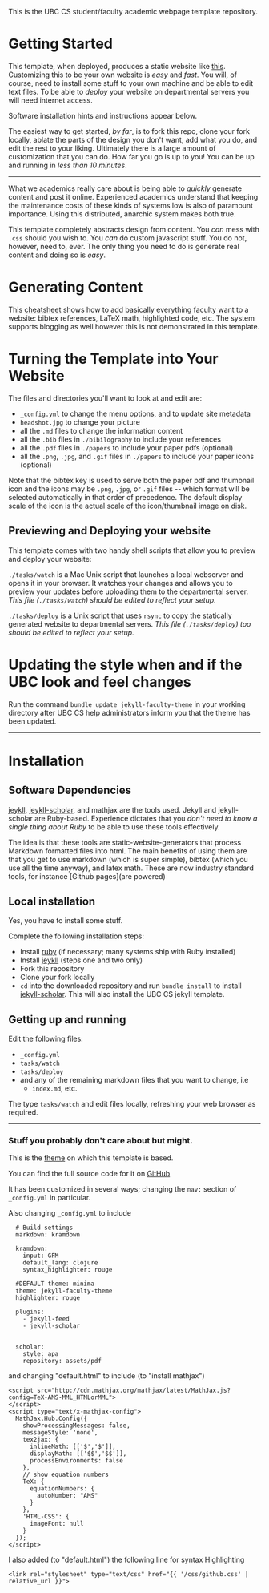 This is the UBC CS student/faculty academic webpage template repository.

# Getting Started

This template, when deployed, produces a static website like [this](https://www.cs.ubc.ca/~fwood/template).
Customizing this to be your own website is _easy_ and _fast_.   You will, of course, need to install
some stuff to your own machine and be able to edit text files. To be able to _deploy_ your
website on departmental servers you will need internet access.

Software installation hints and instructions appear below.

The easiest way to get started, _by far_, is to fork this repo, clone your fork locally,
ablate the parts of the design you don't want, add what you do, and edit the rest to your liking.  Ultimately
there is a large amount of customization that you can do.  How
far you go is up to you!  You can be up and running in _less than 10 minutes_.

------------------

What we academics really care about is being able to _quickly_ generate content and
post it online.  Experienced academics understand that keeping the maintenance costs
of these kinds of systems low is also of paramount importance.  Using this distributed, anarchic system makes both true.

This template
completely abstracts design from content.  You _can_ mess with ```.css``` should
you wish to.  You _can_ do custom javascript stuff.  You do not, however, need to, ever.  The only thing you need to do is generate real content and doing so is _easy_.

# Generating Content

This [cheatsheet](https://www.cs.ubc.ca/~fwood/template/cheatsheet/) shows how to add
basically everything faculty want to a website: bibtex references, LaTeX math,
highlighted code, etc.  The system supports blogging as well however this is
not demonstrated in this template.

# Turning the Template into Your Website

The files and directories you'll want to look at and edit are:

 - ```_config.yml``` to change the menu options, and to update site metadata
 - ```headshot.jpg``` to change your picture
 - all the ```.md``` files to change the information content
 - all the ```.bib``` files in ```./bibilography``` to include your references
 - all the ```.pdf``` files in ```./papers``` to include your paper pdfs (optional)
 - all the ```.png```, ```.jpg```, and ```.gif``` files in ```./papers``` to include your paper icons (optional)

Note that the bibtex key is used to serve both the paper pdf and thumbnail icon and the icons
may be ```.png```, ```.jpg```, or ```.gif``` files -- which format will be selected
automatically in that order of precedence.  The default display scale of the icon is the actual 
scale of the icon/thumbnail image on disk.

## Previewing and Deploying your website

This template comes with two handy shell scripts that allow you to preview
and deploy your website:

```./tasks/watch``` is a Mac Unix script that launches a local webserver
and opens it in your browser.  It watches your changes and allows you to
preview your updates before uploading them to the departmental server.  _This
file (```./tasks/watch```) should be edited to reflect your setup._

```./tasks/deploy``` is a Unix script that uses ```rsync``` to copy the
statically generated website to departmental servers.  _This
file (```./tasks/deploy```) too should be edited to reflect your setup._

# Updating the style when and if the UBC look and feel changes

Run the command ```bundle update jekyll-faculty-theme``` in your working
directory after UBC CS help administrators inform you that the theme
has been updated.

---------------

# Installation

## Software Dependencies

[jeykll](https://jekyllrb.com/),
[jeykll-scholar](https://github.com/inukshuk/jekyll-scholar),
and mathjax are the tools used.  Jekyll and
jekyll-scholar are Ruby-based.  Experience dictates that you _don't need to know
a single thing about Ruby_ to be able to use these tools effectively.

The idea is that these tools are static-website-generators that process Markdown
formatted files into html.  The main benefits of using them are that you get
to use markdown (which is super simple), bibtex (which you use all the time
anyway), and latex math.  These are now industry standard tools, for instance
[Github pages](are powered)

## Local installation

Yes, you have to install some stuff.

Complete the following installation steps:

 - Install [ruby](https://www.ruby-lang.org/en/downloads/) (if necessary; many systems ship with Ruby installed)
 - Install [jeykll](https://jekyllrb.com/docs/) (steps one and two only)
 - Fork this repository
 - Clone your fork locally
 - ```cd``` into the downloaded repository and run ```bundle install``` to install [jekyll-scholar](https://github.com/inukshuk/jekyll-scholar).  This will also install the UBC CS jekyll template.

## Getting up and running

Edit the following files:

  - ```_config.yml```
  - ```tasks/watch```
  - ```tasks/deploy```
  - and any of the remaining markdown files that you want to change, i.e
    - ```index.md```, etc.

The type ```tasks/watch``` and edit files locally, refreshing your web browser
as required.

-----------

### Stuff you probably don't care about but might.

This is the [theme](http://jekyllthemes.org/themes/researcher/) on which this
template is based.

You can find the full source code for it on [GitHub](https://github.com/bk2dcradle/researcher)

It has been customized in several ways; changing the ```nav:``` section of
```_config.yml``` in particular.


Also changing ```_config.yml``` to include

```
  # Build settings
  markdown: kramdown

  kramdown:
    input: GFM
    default_lang: clojure
    syntax_highlighter: rouge

  #DEFAULT theme: minima
  theme: jekyll-faculty-theme
  highlighter: rouge

  plugins:
    - jekyll-feed
    - jekyll-scholar


  scholar:
    style: apa
    repository: assets/pdf
```

and changing "default.html" to include (to "install mathjax")

```
<script src="http://cdn.mathjax.org/mathjax/latest/MathJax.js?config=TeX-AMS-MML_HTMLorMML">
</script>
<script type="text/x-mathjax-config">
  MathJax.Hub.Config({
    showProcessingMessages: false,
    messageStyle: 'none',
    tex2jax: {
      inlineMath: [['$','$']],
      displayMath: [['$$','$$']],
      processEnvironments: false
    },
    // show equation numbers
    TeX: {
      equationNumbers: {
        autoNumber: "AMS"
      }
    },
    'HTML-CSS': {
      imageFont: null
    }
  });
</script>
```

I also added (to "default.html") the following line for syntax Highlighting

```
<link rel="stylesheet" type="text/css" href="{{ '/css/github.css' | relative_url }}">
```
